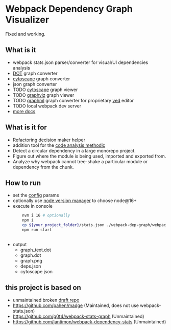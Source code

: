 # Webpack Dependency Graph Visualizer

Fixed and working.

## What is it

 * webpack stats.json parser/converter for visual/UI dependencies analysis
 * [DOT](https://github.com/glejeune/node-graphviz) graph converter
 * [cytoscape](https://cytoscape.org/) graph converter
 * json graph converter
 * TODO [cytoscape](https://js.cytoscape.org) graph viewer
 * TODO [graphviz](http://magjac.com/graphviz-visual-editor/) graph viewer
 * TODO [graphml](http://graphml.graphdrawing.org/) graph converter for proprietary [yed](https://www.yworks.com/products/yed/download) editor
 * TODO local webpack dev server
 * [more docs](./doc/README.md)

## What is it for

 * Refactoring decision maker helper
 * addition tool for the [code analysis methodic](https://github.com/bskydive/code_quality_js)
 * Detect a circular dependency in a large monorepo project.
 * Figure out where the module is being used, imported and exported from.
 * Analyze why webpack cannot tree-shake a particular module or dependency from the chunk.

## How to run

 * set the [config](./deps.config.js) params
 * optionally use [node version manager](https://github.com/nvm-sh/nvm) to choose node@16+
 * execute in console
    ```bash
        nvm i 16 # optionally
        npm i
        cp ${your_project_folder}/stats.json ./webpack-dep-graph/webpack-stats.json
        npm run start
        
    ```
 * output
    * graph_text.dot
    * graph.dot
    * graph.png
    * deps.json
    * cytoscape.json

## this project is based on 

 * unmaintained broken [draft repo](https://github.com/heypoom/webpack-dep-graph)
 * https://github.com/pahen/madge (Maintained, does not use webpack-stats.json)
 * https://github.com/g0t4/webpack-stats-graph (Unmaintained)
 * https://github.com/jantimon/webpack-dependency-stats (Unmaintained)

